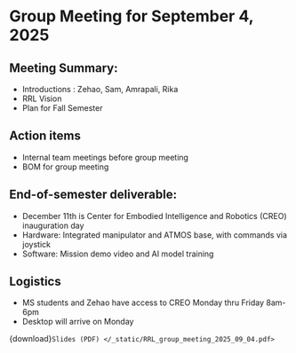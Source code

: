 
# Group Meeting for September 4, 2025

## Meeting Summary: 
- Introductions : Zehao, Sam, Amrapali, Rika
- RRL Vision 
- Plan for Fall Semester 

## Action items 
- Internal team meetings before group meeting 
- BOM for group meeting 

## End-of-semester deliverable: 
- December 11th is Center for Embodied Intelligence and Robotics (CREO) inauguration day
- Hardware: Integrated manipulator and ATMOS base, with commands via joystick
- Software: Mission demo video and AI model training 

## Logistics 
- MS students and Zehao have access to CREO Monday thru Friday 8am-6pm 
- Desktop will arrive on Monday 

<!-- See [pdf](_static/RRL_group_meeting_2025_09_04.pdf) -->
{download}`Slides (PDF) </_static/RRL_group_meeting_2025_09_04.pdf>`